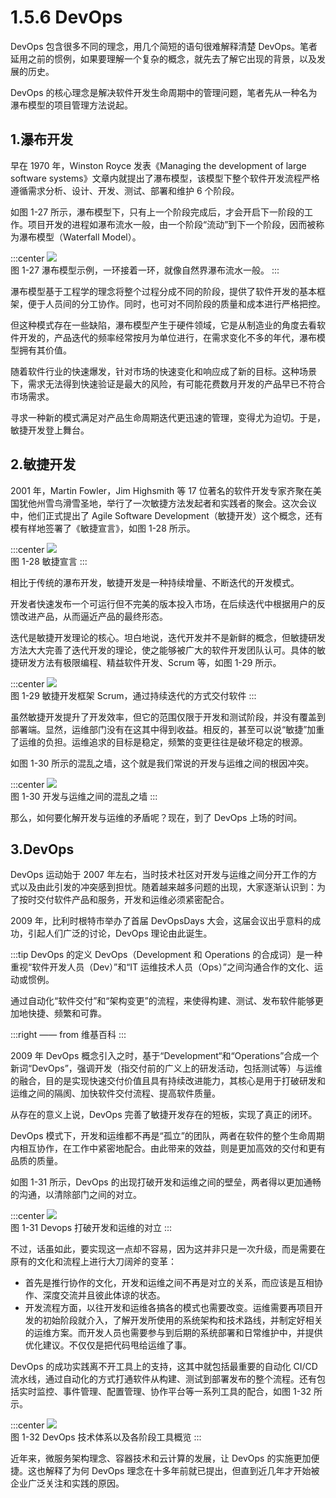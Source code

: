 # 1.5.6 DevOps

DevOps 包含很多不同的理念，用几个简短的语句很难解释清楚 DevOps。笔者延用之前的惯例，如果要理解一个复杂的概念，就先去了解它出现的背景，以及发展的历史。

DevOps 的核心理念是解决软件开发生命周期中的管理问题，笔者先从一种名为瀑布模型的项目管理方法说起。

## 1.瀑布开发

早在 1970 年，Winston Royce 发表《Managing the development of large software systems》文章内就提出了瀑布模型，该模型下整个软件开发流程严格遵循需求分析、设计、开发、测试、部署和维护 6 个阶段。

如图 1-27 所示，瀑布模型下，只有上一个阶段完成后，才会开启下一阶段的工作。项目开发的进程如瀑布流水一般，由一个阶段“流动”到下一个阶段，因而被称为瀑布模型（Waterfall Model）。

:::center
  ![](../assets/waterfall-model.svg)<br/>
  图 1-27 瀑布模型示例，一环接着一环，就像自然界瀑布流水一般。
:::

瀑布模型基于工程学的理念将整个过程分成不同的阶段，提供了软件开发的基本框架，便于人员间的分工协作。同时，也可对不同阶段的质量和成本进行严格把控。

但这种模式存在一些缺陷，瀑布模型产生于硬件领域，它是从制造业的角度去看软件开发的，产品迭代的频率经常按月为单位进行，在需求变化不多的年代，瀑布模型拥有其价值。

随着软件行业的快速爆发，针对市场的快速变化和响应成了新的目标。这种场景下，需求无法得到快速验证是最大的风险，有可能花费数月开发的产品早已不符合市场需求。

寻求一种新的模式满足对产品生命周期迭代更迅速的管理，变得尤为迫切。于是，敏捷开发登上舞台。

## 2.敏捷开发

2001 年，Martin Fowler，Jim Highsmith 等 17 位著名的软件开发专家齐聚在美国犹他州雪鸟滑雪圣地，举行了一次敏捷方法发起者和实践者的聚会。这次会议中，他们正式提出了 Agile Software Development（敏捷开发）这个概念，还有模有样地签署了《敏捷宣言》，如图 1-28 所示。

:::center
  ![](../assets/agile-word.png)<br/>
  图 1-28 敏捷宣言
:::

相比于传统的瀑布开发，敏捷开发是一种持续增量、不断迭代的开发模式。

开发者快速发布一个可运行但不完美的版本投入市场，在后续迭代中根据用户的反馈改进产品，从而逼近产品的最终形态。

迭代是敏捷开发理论的核心。坦白地说，迭代开发并不是新鲜的概念，但敏捷研发方法大大完善了迭代开发的理论，使之能够被广大的软件开发团队认可。具体的敏捷研发方法有极限编程、精益软件开发、Scrum 等，如图 1-29 所示。

:::center
  ![](../assets/agile-model.png)<br/>
  图 1-29 敏捷开发框架 Scrum，通过持续迭代的方式交付软件
:::

虽然敏捷开发提升了开发效率，但它的范围仅限于开发和测试阶段，并没有覆盖到部署端。显然，运维部门没有在这其中得到收益。相反的，甚至可以说“敏捷”加重了运维的负担。运维追求的目标是稳定，频繁的变更往往是破坏稳定的根源。

如图 1-30 所示的混乱之墙，这个就是我们常说的开发与运维之间的根因冲突。

:::center
  ![](../assets/devops-wall.png)<br/>
  图 1-30 开发与运维之间的混乱之墙
:::

那么，如何要化解开发与运维的矛盾呢？现在，到了 DevOps 上场的时间。

## 3.DevOps

DevOps 运动始于 2007 年左右，当时技术社区对开发与运维之间分开工作的方式以及由此引发的冲突感到担忧。随着越来越多问题的出现，大家逐渐认识到：为了按时交付软件产品和服务，开发和运维必须紧密配合。

2009 年，比利时根特市举办了首届 DevOpsDays 大会，这届会议出乎意料的成功，引起人们广泛的讨论，DevOps 理论由此诞生。

:::tip DevOps 的定义
DevOps（Development 和 Operations 的合成词）是一种重视“软件开发人员（Dev）”和“IT 运维技术人员（Ops）”之间沟通合作的文化、运动或惯例。

通过自动化“软件交付”和“架构变更”的流程，来使得构建、测试、发布软件能够更加地快捷、频繁和可靠。

:::right
—— from 维基百科
:::

2009 年 DevOps 概念引入之时，基于“Development“和“Operations”合成一个新词“DevOps”，强调开发（指交付前的广义上的研发活动，包括测试等）与运维的融合，目的是实现快速交付价值且具有持续改进能力，其核心是用于打破研发和运维之间的隔阂、加快软件交付流程、提高软件质量。

从存在的意义上说，DevOps 完善了敏捷开发存在的短板，实现了真正的闭环。

DevOps 模式下，开发和运维都不再是“孤立”的团队，两者在软件的整个生命周期内相互协作，在工作中紧密地配合。由此带来的效益，则是更加高效的交付和更有品质的质量。

如图 1-31 所示，DevOps 的出现打破开发和运维之间的壁垒，两者得以更加通畅的沟通，以清除部门之间的对立。

:::center
  ![](../assets/devops-2.jpg)<br/>
  图 1-31 Devops 打破开发和运维的对立
:::

不过，话虽如此，要实现这一点却不容易，因为这并非只是一次升级，而是需要在原有的文化和流程上进行大刀阔斧的变革：

- 首先是推行协作的文化，开发和运维之间不再是对立的关系，而应该是互相协作、深度交流并且彼此体谅的状态。
- 开发流程方面，以往开发和运维各搞各的模式也需要改变。运维需要再项目开发的初始阶段就介入，了解开发所使用的系统架构和技术路线，并制定好相关的运维方案。而开发人员也需要参与到后期的系统部署和日常维护中，并提供优化建议。不仅仅是把代码甩给运维了事。

DevOps 的成功实践离不开工具上的支持，这其中就包括最重要的自动化 CI/CD 流水线，通过自动化的方式打通软件从构建、测试到部署发布的整个流程。还有包括实时监控、事件管理、配置管理、协作平台等一系列工具的配合，如图 1-32 所示。

:::center
  ![](../assets/devops.jpeg)<br/>
  图 1-32 DevOps 技术体系以及各阶段工具概览
:::

近年来，微服务架构理念、容器技术和云计算的发展，让 DevOps 的实施更加便捷。这也解释了为何 DevOps 理念在十多年前就已提出，但直到近几年才开始被企业广泛关注和实践的原因。